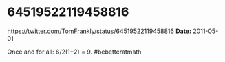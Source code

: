 # 64519522119458816
https://twitter.com/TomFrankly/status/64519522119458816
**Date:** 2011-05-01

Once and for all: 6/2(1+2) = 9. #bebetteratmath
